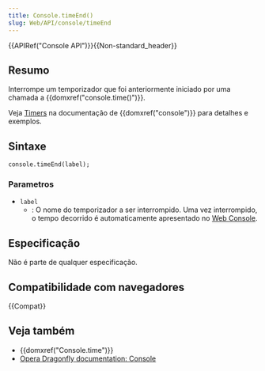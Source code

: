```yaml
---
title: Console.timeEnd()
slug: Web/API/console/timeEnd
---
```


{{APIRef("Console API")}}{{Non-standard_header}}

## Resumo

Interrompe um temporizador que foi anteriormente iniciado por uma chamada a {{domxref("console.time()")}}.

Veja [Timers](/pt-BR/docs/DOM/console#Timers) na documentação de {{domxref("console")}} para detalhes e exemplos.

## Sintaxe

```
console.timeEnd(label);
```

### Parametros

- `label`
  - : O nome do temporizador a ser interrompido. Uma vez interrompido, o tempo decorrido é automaticamente apresentado no [Web Console](/pt-BR/docs/Tools/Web_Console).

## Especificação

Não é parte de qualquer especificação.

## Compatibilidade com navegadores

{{Compat}}

## Veja também

- {{domxref("Console.time")}}
- [Opera Dragonfly documentation: Console](http://www.opera.com/dragonfly/documentation/console/)
